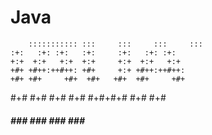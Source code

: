 # Java
        ::::::::::: :::     :::     :::     :::     
    :+:   :+: :+:   :+:     :+:   :+: :+:   
    +:+  +:+   +:+  +:+     +:+  +:+   +:+  
    +#+ +#++:++#++: +#+     +:+ +#++:++#++: 
    +#+ +#+     +#+  +#+   +#+  +#+     +#+ 
#+# #+# #+#     #+#   #+#+#+#   #+#     #+# 
 #####  ###     ###     ###     ###     ### 
                                            
                                            
                                            
                                            
                                            
                                            
                                            